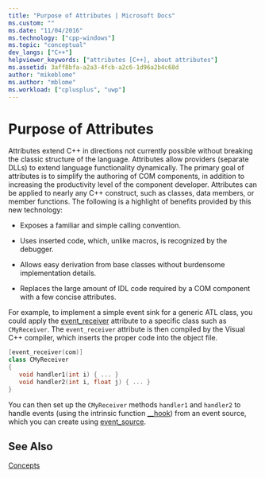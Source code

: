 ```yaml
---
title: "Purpose of Attributes | Microsoft Docs"
ms.custom: ""
ms.date: "11/04/2016"
ms.technology: ["cpp-windows"]
ms.topic: "conceptual"
dev_langs: ["C++"]
helpviewer_keywords: ["attributes [C++], about attributes"]
ms.assetid: 3aff8bfa-a2a3-4fcb-a2c6-1d96a2b4c68d
author: "mikeblome"
ms.author: "mblome"
ms.workload: ["cplusplus", "uwp"]
---
```

# Purpose of Attributes

Attributes extend C++ in directions not currently possible without breaking the classic structure of the language. Attributes allow providers (separate DLLs) to extend language functionality dynamically. The primary goal of attributes is to simplify the authoring of COM components, in addition to increasing the productivity level of the component developer. Attributes can be applied to nearly any C++ construct, such as classes, data members, or member functions. The following is a highlight of benefits provided by this new technology:

- Exposes a familiar and simple calling convention.

- Uses inserted code, which, unlike macros, is recognized by the debugger.

- Allows easy derivation from base classes without burdensome implementation details.

- Replaces the large amount of IDL code required by a COM component with a few concise attributes.

For example, to implement a simple event sink for a generic ATL class, you could apply the [event_receiver](../windows/event-receiver.md) attribute to a specific class such as `CMyReceiver`. The `event_receiver` attribute is then compiled by the Visual C++ compiler, which inserts the proper code into the object file.

```cpp  
[event_receiver(com)]  
class CMyReceiver   
{  
   void handler1(int i) { ... }  
   void handler2(int i, float j) { ... }  
}  
```

You can then set up the `CMyReceiver` methods `handler1` and `handler2` to handle events (using the intrinsic function [__hook](../cpp/hook.md)) from an event source, which you can create using [event_source](../windows/event-source.md).

## See Also

[Concepts](../windows/attributed-programming-concepts.md)
